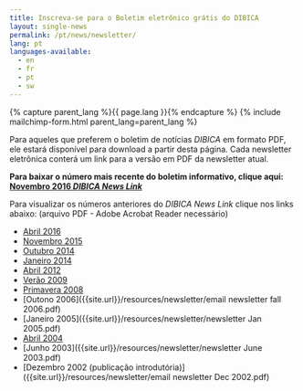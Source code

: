 ```yaml
---
title: Inscreva-se para o Boletim eletrônico grátis do DIBICA
layout: single-news
permalink: /pt/news/newsletter/
lang: pt
languages-available:                         
  - en
  - fr
  - pt
  - sw
---
```

<!--CONTACT FORM -->
{% capture parent_lang %}{{ page.lang }}{% endcapture %}
{% include mailchimp-form.html parent_lang=parent_lang %}

<!-- PAST ISSUES -->
Para aqueles que preferem o boletim de notícias _DIBICA_ em formato PDF, ele estará disponível para download a partir desta página. Cada newsletter eletrônica conterá um link para a versão em PDF da newsletter atual.  

**Para baixar o número mais recente do boletim informativo, clique aqui: [Novembro 2016 _DIBICA News Link_]({{site.url}}/resources/newsletter/newsletter-nov2016.pdf)**

Para visualizar os números anteriores do _DIBICA News Link_ clique nos links abaixo: (arquivo PDF - Adobe Acrobat Reader necessário)

*   [Abril 2016]({{site.url}}/resources/newsletter/newsletter-April2016rev.pdf)  
*   [Novembro 2015]({{site.url}}/resources/newsletter/newsletter-Nov2015.pdf)  
*   [Outubro 2014]({{site.url}}/resources/newsletter/Newsletter-Oct2014.pdf)  
*   [Janeiro 2014]({{site.url}}/resources/newsletter/Newsletter-Jan2014.pdf)  
*   [Abril 2012]({{site.url}}/resources/newsletter/newsletter-April12.pdf)  
*   [Verão 2009]({{site.url}}/resources/newsletter/email-newsletterSUMMER-2009.pdf)  
*   [Primavera 2008]({{site.url}}/resources/newsletter/Newsletter-Spring2008.pdf)  
*   [Outono 2006]({{site.url}}/resources/newsletter/email newsletter fall 2006.pdf)  
*   [Janeiro 2005]({{site.url}}/resources/newsletter/newsletter Jan 2005.pdf)  
*   [Abril 2004]({{site.url}}/resources/newsletter/newsletterApril2004.pdf)  
*   [Junho 2003]({{site.url}}/resources/newsletter/newsletter June 2003.pdf)  
*   [Dezembro 2002 (publicação introdutória)]({{site.url}}/resources/newsletter/email newsletter Dec 2002.pdf)  
